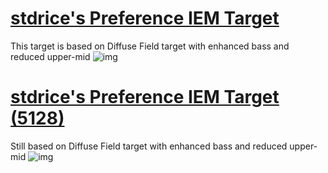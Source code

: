 # [stdrice's Preference IEM Target](stdrice-preference-iem-target.txt)
This target is based on Diffuse Field target with enhanced bass and reduced upper-mid
![img](https://i.imgur.com/yWkrBi9.png)

# [stdrice's Preference IEM Target (5128)](stdrice-preference-iem-target-5128.txt)
Still based on Diffuse Field target with enhanced bass and reduced upper-mid
![img](https://i.imgur.com/sfq6Jrc.png)